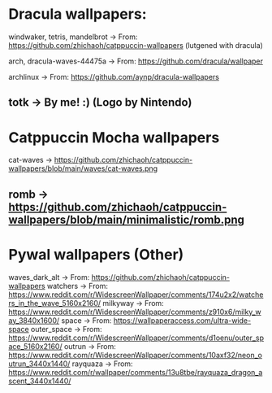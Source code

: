 # Dracula wallpapers:

windwaker, tetris, mandelbrot -> From: https://github.com/zhichaoh/catppuccin-wallpapers (lutgened with dracula)

arch, dracula-waves-44475a -> From: https://github.com/dracula/wallpaper

archlinux -> From: https://github.com/aynp/dracula-wallpapers

totk -> By me! :) (Logo by Nintendo)
---
# Catppuccin Mocha wallpapers

cat-waves -> https://github.com/zhichaoh/catppuccin-wallpapers/blob/main/waves/cat-waves.png 

romb -> https://github.com/zhichaoh/catppuccin-wallpapers/blob/main/minimalistic/romb.png
---
# Pywal wallpapers (Other)

waves_dark_alt -> From: https://github.com/zhichaoh/catppuccin-wallpapers 
watchers -> From: https://www.reddit.com/r/WidescreenWallpaper/comments/174u2x2/watchers_in_the_wave_5160x2160/
milkyway -> From: https://www.reddit.com/r/WidescreenWallpaper/comments/z910x6/milky_way_3840x1600/
space -> From: https://wallpaperaccess.com/ultra-wide-space
outer_space -> From: https://www.reddit.com/r/WidescreenWallpaper/comments/d1oenu/outer_space_5160x2160/
outrun -> From: https://www.reddit.com/r/WidescreenWallpaper/comments/10axf32/neon_outrun_3440x1440/
rayquaza -> From: https://www.reddit.com/r/wallpaper/comments/13u8tbe/rayquaza_dragon_ascent_3440x1440/

